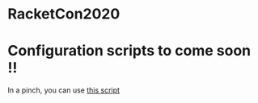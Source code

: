 # RacketCon2020

# Configuration scripts to come soon !!

In a pinch, you can use [this script](https://github.com/lojic/sysadmin_tools/blob/master/cloud-setup.bash)
